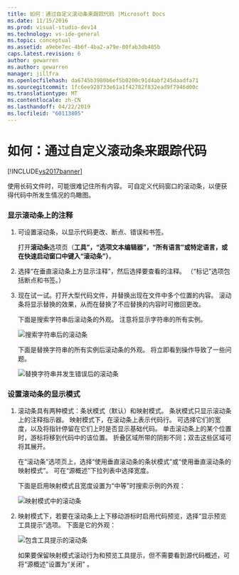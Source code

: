 ```yaml
---
title: 如何：通过自定义滚动条来跟踪代码 |Microsoft Docs
ms.date: 11/15/2016
ms.prod: visual-studio-dev14
ms.technology: vs-ide-general
ms.topic: conceptual
ms.assetid: a9ebe7ec-4b6f-4ba2-a79e-80fab3db485b
caps.latest.revision: 6
author: gewarren
ms.author: gewarren
manager: jillfra
ms.openlocfilehash: da6745b3980b6ef5b0200c91d4abf245daadfa71
ms.sourcegitcommit: 1fc6ee928733e61a1f42782f832ead9f7946d00c
ms.translationtype: MT
ms.contentlocale: zh-CN
ms.lasthandoff: 04/22/2019
ms.locfileid: "60113805"
---
```

# <a name="how-to-track-your-code-by-customizing-the-scrollbar"></a>如何：通过自定义滚动条来跟踪代码
[!INCLUDE[vs2017banner](../includes/vs2017banner.md)]

使用长码文件时，可能很难记住所有内容。 可自定义代码窗口的滚动条，以便获得代码中所发生情况的鸟瞰图。  
  
### <a name="to-show-annotations-on-the-scroll-bar"></a>显示滚动条上的注释  
  
1. 可设置滚动条，以显示代码更改、断点、错误和书签。  
  
     打开**滚动条**选项页（**工具”，“选项文本编辑器”，“所有语言”或特定语言，或在快速启动窗口中键入“滚动条”）**。  
  
2. 选择“在垂直滚动条上方显示注释”，然后选择要查看的注释。 （“标记”选项包括断点和书签。）  
  
3. 现在试一试。打开大型代码文件，并替换出现在文件中多个位置的内容。 滚动条将显示替换的效果，从而在替换了不应替换的内容时可撤回更改。  
  
     下面是搜索字符串后滚动条的外观。 注意将显示字符串的所有实例。  
  
     ![搜索字符串后的滚动条](../ide/media/enhancedscrollbarsearch.png "EnhancedScrollbarSearch")  
  
     下面是替换字符串的所有实例后滚动条的外观。 将立即看到操作导致了一些问题。  
  
     ![替换字符串并发生错误后的滚动条](../ide/media/enhancedscrollbarreplace.png "EnhancedScrollbarReplace")  
  
### <a name="to-set-the-display-mode-for-the-scroll-bar"></a>设置滚动条的显示模式  
  
1. 滚动条具有两种模式：条状模式（默认）和映射模式。 条状模式只显示滚动条上的注释指示器。 映射模式下，在滚动条上表示代码行。 可选择它们的宽度，以及将指针停留在它们上时是否显示基础代码。 单击滚动条上的某个位置时，游标将移到代码中的该位置。 折叠区域所带的阴影不同；双击这些区域可将其展开。  
  
     在“滚动条”选项页上，选择“使用垂直滚动条的条状模式”或“使用垂直滚动条的映射模式”。 可在“源概述”下拉列表中选择宽度。  
  
     下面是启用映射模式且宽度设置为“中等”时搜索示例的外观：  
  
     ![映射模式中的滚动条](../ide/media/enhancedscrollbar.png "EnhancedScrollbar")  
  
2. 映射模式下，若要在滚动条上上下移动游标时启用代码预览，选择“显示预览工具提示”选项。 下面是它的外观：  
  
     ![包含工具提示的滚动条](../ide/media/enhancedscrollbarsearchtooltip.png "EnhancedScrollbarSearchTooltip")  
  
     如果要保留映射模式滚动行为和预览工具提示，但不需要看到源代码概述，可将“源概述”设置为“关闭” 。
